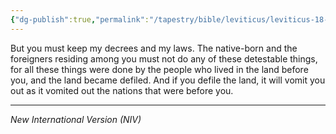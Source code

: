 ```yaml
---
{"dg-publish":true,"permalink":"/tapestry/bible/leviticus/leviticus-18-26-28/","title":"Leviticus 18:26-28","hide":true,"tags":["bible-verse","bible-verse"],"dgHomeLink":true,"dgShowLocalGraph":true,"dgEnableSearch":true}
---
```



But you must keep my decrees and my laws. The native-born and the foreigners residing among you must not do any of these detestable things, for all these things were done by the people who lived in the land before you, and the land became defiled. And if you defile the land, it will vomit you out as it vomited out the nations that were before you.


---
*New International Version (NIV)*
